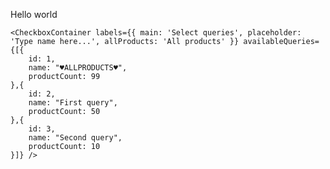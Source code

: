 Hello world

    <CheckboxContainer labels={{ main: 'Select queries', placeholder: 'Type name here...', allProducts: 'All products' }} availableQueries={[{
        id: 1,
        name: "♥ALLPRODUCTS♥",
        productCount: 99
    },{
        id: 2,
        name: "First query",
        productCount: 50
    },{
        id: 3,
        name: "Second query",
        productCount: 10
    }]} />
